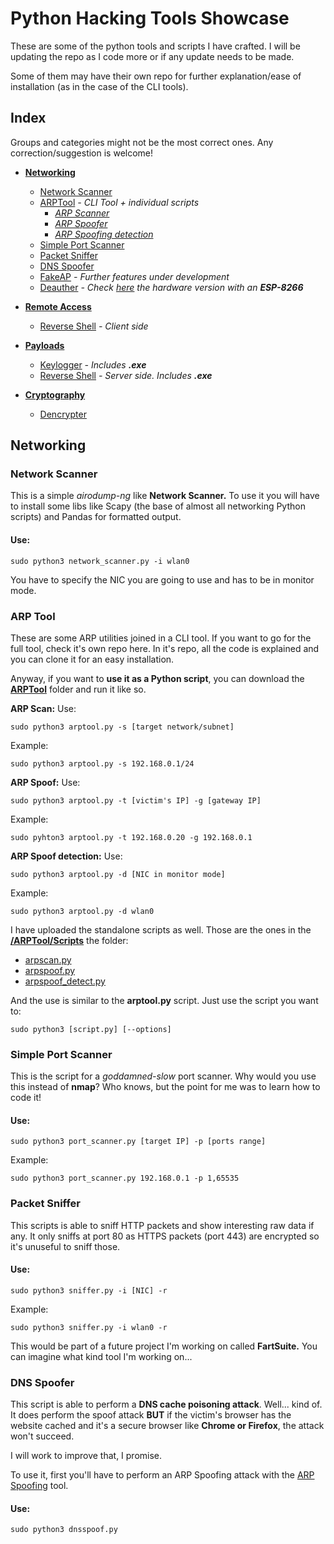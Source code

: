 # Python Hacking Tools Showcase 

These are some of the python tools and scripts I have crafted. I will be updating the repo as I code more or if any update needs to be made.

Some of them may have their own repo for further explanation/ease of installation (as in the case of the CLI tools).

## Index 
Groups and categories might not be the most correct ones. Any correction/suggestion is welcome!

- **[Networking](#networking)** 
  - [Network Scanner](#network-scanner)
  - [ARPTool](#arp-tool) *- CLI Tool + individual scripts* 
    - *[ARP Scanner](#arp-scanner)*
    - *[ARP Spoofer](#arp-spoofer)*
    - *[ARP Spoofing detection](#arp-spoofer-detection)*
  - [Simple Port Scanner](#simple-port-scanner)
  - [Packet Sniffer](#packet-sniffer)
  - [DNS Spoofer](#dns-spoofer)
  - [FakeAP](#fakeap) *- Further features under development*
  - [Deauther](#deauther) *- Check [here](https://github.com/amtzespinosa/esp8266-wifi-deauther) the hardware version with an **ESP-8266*** 
  
- **[Remote Access](#remote-access)**
  - [Reverse Shell](#reverse-shell-client-side) *- Client side*
  
- **[Payloads](#payloads)**
  - [Keylogger](#keylogger) *- Includes **.exe*** 
  - [Reverse Shell](#reverse-shell-server-side) *- Server side. Includes **.exe***
  
- **[Cryptography](#cryptography)**
  - [Dencrypter](#dencrypter)
  
## Networking
### Network Scanner
This is a simple *airodump-ng* like **Network Scanner.** To use it you will have to install some libs like Scapy (the base of almost all networking Python scripts) and Pandas for formatted output.

#### **Use:** 

    sudo python3 network_scanner.py -i wlan0

You have to specify the NIC you are going to use and has to be in monitor mode.

### ARP Tool
These are some ARP utilities joined in a CLI tool. If you want to go for the full tool, check it's own repo here. In it's repo, all the code is explained and you can clone it for an easy installation.

Anyway, if you want to **use it as a Python script**, you can download the **[ARPTool](/ARPTool)** folder and run it like so.

**ARP Scan:** 
Use:

    sudo python3 arptool.py -s [target network/subnet]

Example:

    sudo python3 arptool.py -s 192.168.0.1/24

**ARP Spoof:** 
Use:

    sudo python3 arptool.py -t [victim's IP] -g [gateway IP]

Example:

    sudo pyhton3 arptool.py -t 192.168.0.20 -g 192.168.0.1

**ARP Spoof detection:**
Use: 

    sudo python3 arptool.py -d [NIC in monitor mode]
  
Example:

    sudo python3 arptool.py -d wlan0

I have uploaded the standalone scripts as well. Those are the ones in the **[/ARPTool/Scripts](/ARPTool/Scripts)** the folder:

 - [arpscan.py](/ARPTool/Scripts/arpscan.py)
 - [arpspoof.py](/ARPTool/Scripts/arpspoof.py)
 - [arpspoof_detect.py](/ARPTool/Scripts/arpspoof_detect.py)

And the use is similar to the **arptool.py** script. Just use the script you want to:

    sudo python3 [script.py] [--options]

### Simple Port Scanner
This is the script for a *goddamned-slow* port scanner. Why would you use this instead of **nmap**? Who knows, but the point for me was to learn how to code it!

#### Use:

    sudo python3 port_scanner.py [target IP] -p [ports range]

Example:

    sudo python3 port_scanner.py 192.168.0.1 -p 1,65535

### Packet Sniffer
This scripts is able to sniff HTTP packets and show interesting raw data if any. It only sniffs at port 80 as HTTPS packets (port 443) are encrypted so it's unuseful to sniff those.

#### Use:

    sudo python3 sniffer.py -i [NIC] -r

Example:

    sudo python3 sniffer.py -i wlan0 -r

This would be part of a future project I'm working on called **FartSuite.** You can imagine what kind tool I'm working on...

### DNS Spoofer

This script is able to perform a **DNS cache poisoning attack**. Well... kind of. It does perform the spoof attack **BUT** if the victim's browser has the website cached and it's a secure browser like **Chrome or Firefox**, the attack won't succeed.

I will work to improve that, I promise.

To use it, first you'll have to perform an ARP Spoofing attack with the [ARP Spoofing](#arp-tool) tool.

#### Use:

    sudo python3 dnsspoof.py 

